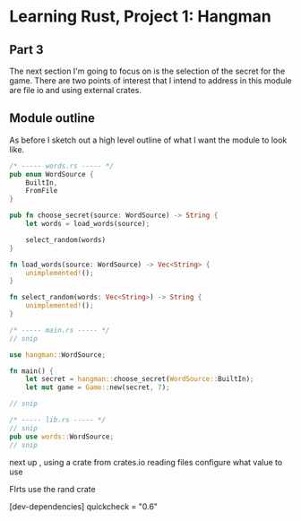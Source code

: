# Learning Rust, Project 1: Hangman

## Part 3

The next section I'm going to focus on is the selection of the secret
for the game. There are two points of interest that I intend to
address in this module are file io and using external crates.

## Module outline

As before I sketch out a high level outline of what I want the module
to look like.

```rust
/* ----- words.rs ----- */
pub enum WordSource {
    BuiltIn,
    FromFile
}

pub fn choose_secret(source: WordSource) -> String {
    let words = load_words(source);

    select_random(words)
}

fn load_words(source: WordSource) -> Vec<String> {
    unimplemented!();
}

fn select_random(words: Vec<String>) -> String {
    unimplemented!();
}

/* ----- main.rs ----- */
// snip

use hangman::WordSource;

fn main() {
    let secret = hangman::choose_secret(WordSource::BuiltIn);
    let mut game = Game::new(secret, 7);

// snip

/* ----- lib.rs ----- */
// snip
pub use words::WordSource;
// snip
```

next up , using a crate from crates.io reading files
configure what value to use

FIrts use the rand crate

[dev-dependencies]
quickcheck = "0.6"

